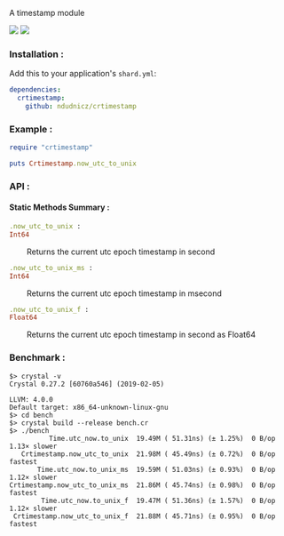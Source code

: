 A timestamp module

![](https://img.shields.io/badge/version-0.1.0-blue.svg?style=for-the-badge)
![](https://img.shields.io/badge/crystal--lang-0.34.0-black.svg?style=for-the-badge)

### Installation :
Add this to your application's `shard.yml`:
```yaml
dependencies:
  crtimestamp:
    github: ndudnicz/crtimestamp
```

### Example :
```ruby
require "crtimestamp"

puts Crtimestamp.now_utc_to_unix
```

### API :
#### Static Methods Summary :

```ruby
.now_utc_to_unix :
Int64
```
&nbsp;&nbsp;&nbsp;&nbsp;&nbsp;&nbsp;&nbsp;&nbsp;Returns the current utc epoch timestamp in second

```ruby
.now_utc_to_unix_ms :
Int64
```
&nbsp;&nbsp;&nbsp;&nbsp;&nbsp;&nbsp;&nbsp;&nbsp;Returns the current utc epoch timestamp in msecond

```ruby
.now_utc_to_unix_f :
Float64
```
&nbsp;&nbsp;&nbsp;&nbsp;&nbsp;&nbsp;&nbsp;&nbsp;Returns the current utc epoch timestamp in second as Float64

### Benchmark :
```shell
$> crystal -v
Crystal 0.27.2 [60760a546] (2019-02-05)

LLVM: 4.0.0
Default target: x86_64-unknown-linux-gnu
$> cd bench
$> crystal build --release bench.cr
$> ./bench
          Time.utc_now.to_unix  19.49M ( 51.31ns) (± 1.25%)  0 B/op   1.13× slower
   Crtimestamp.now_utc_to_unix  21.98M ( 45.49ns) (± 0.72%)  0 B/op        fastest
       Time.utc_now.to_unix_ms  19.59M ( 51.03ns) (± 0.93%)  0 B/op   1.12× slower
Crtimestamp.now_utc_to_unix_ms  21.86M ( 45.74ns) (± 0.98%)  0 B/op        fastest
        Time.utc_now.to_unix_f  19.47M ( 51.36ns) (± 1.57%)  0 B/op   1.12× slower
 Crtimestamp.now_utc_to_unix_f  21.88M ( 45.71ns) (± 0.95%)  0 B/op        fastest
```
